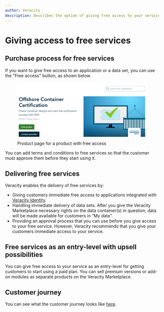 ```yaml
---
author: Veracity
description: Describes the option of giving free access to your service or product.
---
```


# Giving access to free services

## Purchase process for free services
If you want to give free access to an application or a data set, you can use the "Free access" button, as shown below.

<figure>
	<img src="../assets/ProductPageWithFreeAccess.png"/>
	<figcaption>Product page for a product with free access</figcaption>
</figure>

You can add terms and conditions to free services so that the customer must approve them before they start using it.

## Delivering free services
Veracity enables the delivery of free services by:
* Giving customers immediate free access to applications integrated with [Veracity Identity](https://developer.veracity.com/docs/section/identity/identity).
* Handling immediate delivery of data sets. After you give the Veracity Marketplace necessary rights on the data container(s) in question, data will be made available for customers in “My data”.
* Providing an approval process that you can use before you give access to your free service. However, Veracity recommends that you give your customers immediate access to your service.

## Free services as an entry-level with upsell possibilities
You can give free access to your service as an entry-level for getting customers to start using a paid plan. You can sell premium versions or add-on modules as separate products on the Veracity Marketplace.

## Customer journey
You can see what the customer journey looks like 
<a href="assets/UserJourneyFreeProducts.png" download>here</a>.
